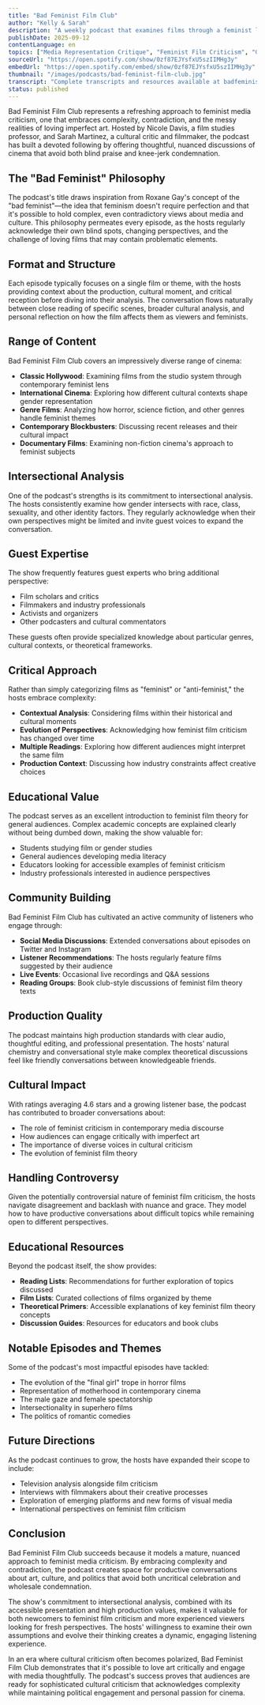 ```yaml
---
title: "Bad Feminist Film Club"
author: "Kelly & Sarah"
description: "A weekly podcast that examines films through a feminist lens while acknowledging the complexities and contradictions of loving problematic media. Hosts Kelly and Sarah discuss everything from classic Hollywood films to contemporary blockbusters, exploring themes of representation, power dynamics, and cultural impact with humor and insight."
publishDate: 2025-09-12
contentLanguage: en
topics: ["Media Representation Critique", "Feminist Film Criticism", "Gender Norms", "Cultural Critique"]
sourceUrl: "https://open.spotify.com/show/0zf87EJYsfxU5szIIMHg3y"
embedUrl: "https://open.spotify.com/embed/show/0zf87EJYsfxU5szIIMHg3y"
thumbnail: "/images/podcasts/bad-feminist-film-club.jpg"
transcript: "Complete transcripts and resources available at badfeministfilmclub.com"
status: published
---
```


Bad Feminist Film Club represents a refreshing approach to feminist media criticism, one that embraces complexity, contradiction, and the messy realities of loving imperfect art. Hosted by Nicole Davis, a film studies professor, and Sarah Martinez, a cultural critic and filmmaker, the podcast has built a devoted following by offering thoughtful, nuanced discussions of cinema that avoid both blind praise and knee-jerk condemnation.

## The "Bad Feminist" Philosophy

The podcast's title draws inspiration from Roxane Gay's concept of the "bad feminist"—the idea that feminism doesn't require perfection and that it's possible to hold complex, even contradictory views about media and culture. This philosophy permeates every episode, as the hosts regularly acknowledge their own blind spots, changing perspectives, and the challenge of loving films that may contain problematic elements.

## Format and Structure

Each episode typically focuses on a single film or theme, with the hosts providing context about the production, cultural moment, and critical reception before diving into their analysis. The conversation flows naturally between close reading of specific scenes, broader cultural analysis, and personal reflection on how the film affects them as viewers and feminists.

## Range of Content

Bad Feminist Film Club covers an impressively diverse range of cinema:
- **Classic Hollywood**: Examining films from the studio system through contemporary feminist lens
- **International Cinema**: Exploring how different cultural contexts shape gender representation
- **Genre Films**: Analyzing how horror, science fiction, and other genres handle feminist themes
- **Contemporary Blockbusters**: Discussing recent releases and their cultural impact
- **Documentary Films**: Examining non-fiction cinema's approach to feminist subjects

## Intersectional Analysis

One of the podcast's strengths is its commitment to intersectional analysis. The hosts consistently examine how gender intersects with race, class, sexuality, and other identity factors. They regularly acknowledge when their own perspectives might be limited and invite guest voices to expand the conversation.

## Guest Expertise

The show frequently features guest experts who bring additional perspective:
- Film scholars and critics
- Filmmakers and industry professionals
- Activists and organizers
- Other podcasters and cultural commentators

These guests often provide specialized knowledge about particular genres, cultural contexts, or theoretical frameworks.

## Critical Approach

Rather than simply categorizing films as "feminist" or "anti-feminist," the hosts embrace complexity:
- **Contextual Analysis**: Considering films within their historical and cultural moments
- **Evolution of Perspectives**: Acknowledging how feminist film criticism has changed over time
- **Multiple Readings**: Exploring how different audiences might interpret the same film
- **Production Context**: Discussing how industry constraints affect creative choices

## Educational Value

The podcast serves as an excellent introduction to feminist film theory for general audiences. Complex academic concepts are explained clearly without being dumbed down, making the show valuable for:
- Students studying film or gender studies
- General audiences developing media literacy
- Educators looking for accessible examples of feminist criticism
- Industry professionals interested in audience perspectives

## Community Building

Bad Feminist Film Club has cultivated an active community of listeners who engage through:
- **Social Media Discussions**: Extended conversations about episodes on Twitter and Instagram
- **Listener Recommendations**: The hosts regularly feature films suggested by their audience
- **Live Events**: Occasional live recordings and Q&A sessions
- **Reading Groups**: Book club-style discussions of feminist film theory texts

## Production Quality

The podcast maintains high production standards with clear audio, thoughtful editing, and professional presentation. The hosts' natural chemistry and conversational style make complex theoretical discussions feel like friendly conversations between knowledgeable friends.

## Cultural Impact

With ratings averaging 4.6 stars and a growing listener base, the podcast has contributed to broader conversations about:
- The role of feminist criticism in contemporary media discourse
- How audiences can engage critically with imperfect art
- The importance of diverse voices in cultural criticism
- The evolution of feminist film theory

## Handling Controversy

Given the potentially controversial nature of feminist film criticism, the hosts navigate disagreement and backlash with nuance and grace. They model how to have productive conversations about difficult topics while remaining open to different perspectives.

## Educational Resources

Beyond the podcast itself, the show provides:
- **Reading Lists**: Recommendations for further exploration of topics discussed
- **Film Lists**: Curated collections of films organized by theme
- **Theoretical Primers**: Accessible explanations of key feminist film theory concepts
- **Discussion Guides**: Resources for educators and book clubs

## Notable Episodes and Themes

Some of the podcast's most impactful episodes have tackled:
- The evolution of the "final girl" trope in horror films
- Representation of motherhood in contemporary cinema
- The male gaze and female spectatorship
- Intersectionality in superhero films
- The politics of romantic comedies

## Future Directions

As the podcast continues to grow, the hosts have expanded their scope to include:
- Television analysis alongside film criticism
- Interviews with filmmakers about their creative processes
- Exploration of emerging platforms and new forms of visual media
- International perspectives on feminist film criticism

## Conclusion

Bad Feminist Film Club succeeds because it models a mature, nuanced approach to feminist media criticism. By embracing complexity and contradiction, the podcast creates space for productive conversations about art, culture, and politics that avoid both uncritical celebration and wholesale condemnation.

The show's commitment to intersectional analysis, combined with its accessible presentation and high production values, makes it valuable for both newcomers to feminist film criticism and more experienced viewers looking for fresh perspectives. The hosts' willingness to examine their own assumptions and evolve their thinking creates a dynamic, engaging listening experience.

In an era where cultural criticism often becomes polarized, Bad Feminist Film Club demonstrates that it's possible to love art critically and engage with media thoughtfully. The podcast's success proves that audiences are ready for sophisticated cultural criticism that acknowledges complexity while maintaining political engagement and personal passion for cinema.